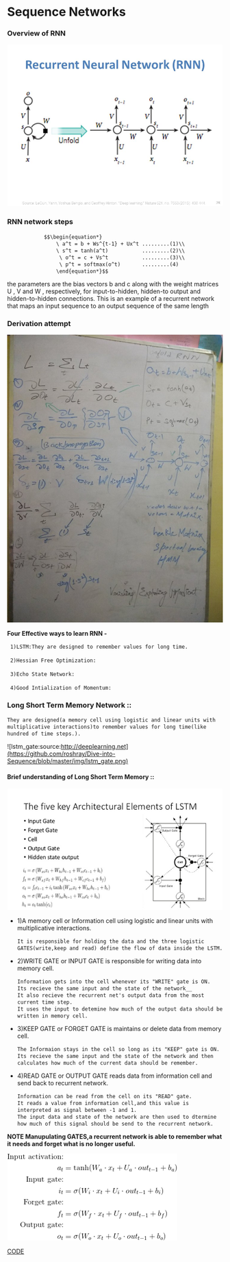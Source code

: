 #  Sequence Networks  


### Overview of RNN 

![unfold_RNN](https://github.com/roshray/Dive-into-Sequence/blob/master/img/unfold-rnn.jpg)

### RNN network steps 

                $$\begin{equation*}
                    \ a^t = b + Ws^{t-1} + Ux^t .........(1)\\
                    \ s^t = tanh(a^t)           .........(2)\\
                     \ o^t = c + Vs^t           .........(3)\\
                     \ p^t = softmax(o^t)       .........(4)
                    \end{equation*}$$

the parameters are the bias vectors b and c along with the weight matrices U , V and W , respectively, for input-to-hidden, hidden-to output and hidden-to-hidden connections. This is an example of a recurrent network that maps an input sequence to an output sequence of the same length

### Derivation attempt

![derivation](https://github.com/roshray/Dive-into-Sequence/blob/master/img/derivation.jpg)

**Four Effective ways to learn RNN -** 

     1)LSTM:They are designed to remember values for long time.

     2)Hessian Free Optimization:

     3)Echo State Network:

     4)Good Intialization of Momentum:

### Long Short Term Memory Network ::

    They are designed(a memory cell using logistic and linear units with multiplicative interactions)to remember values for long time(like hundred of time steps.).

![lstm_gate:source:http://deeplearning.net](https://github.com/roshray/Dive-into-Sequence/blob/master/img/lstm_gate.png)


#### Brief understanding of Long Short Term Memory ::

![key_Elements_LSTM](https://github.com/roshray/Dive-into-Sequence/blob/master/img/LSTM_GATE.jpg)

- 1)A memory cell or Information cell using logistic and linear units with multiplicative interactions.

      It is responsible for holding the data and the three logistic GATES(write,keep and read) define the flow of data inside the LSTM.

- 2)WRITE GATE or INPUT GATE is responsible for writing data into memory cell.

      Information gets into the cell whenever its "WRITE" gate is ON.
      Its recieve the same input and the state of the network__
      It also recieve the recurrent net's output data from the most current time step.
      It uses the input to detemine how much of the output data should be written in memory cell.
      
- 3)KEEP GATE or FORGET GATE is maintains or delete data from memory cell.

      The Informaion stays in the cell so long as its "KEEP" gate is ON.
      Its recieve the same input and the state of the network and then calculates how much of the current data should be remember.

- 4)READ GATE or OUTPUT GATE reads data from information cell and send back to recurrent network.

      Information can be read from the cell on its "READ" gate.
      It reads a value from information cell,and this value is interpreted as signal between -1 and 1.
      The input data and state of the network are then used to dtermine how much of this signal should be send to the recurrent network.
      
**NOTE Manupulating GATES,a recurrent network is able to remember what it needs and forget what is no longer useful.**

![gates_formu:medium](https://github.com/roshray/Dive-into-Sequence/blob/master/img/gates_formu.gif)

[CODE](https://github.com/roshray/Dive-into-Sequence/blob/master/LSTM-02.ipynb)


